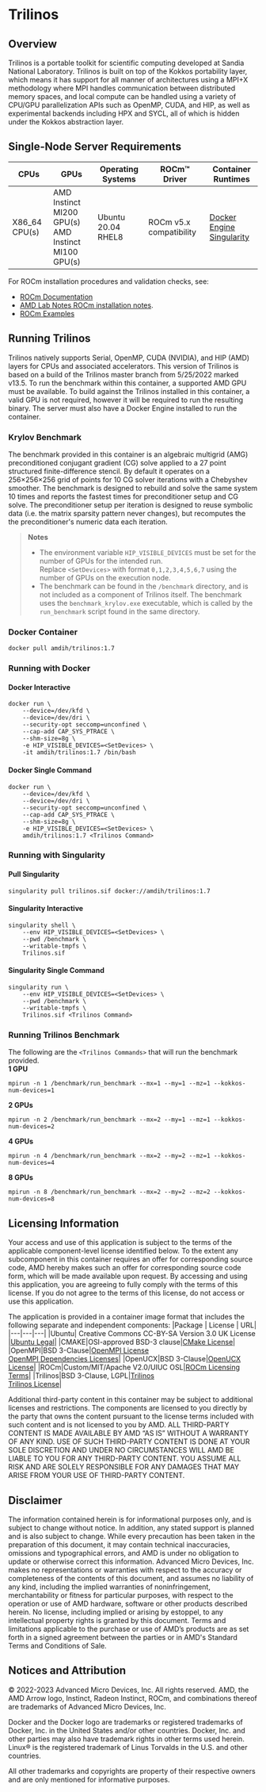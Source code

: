 # Trilinos

## Overview
Trilinos is a portable toolkit for scientific computing developed at Sandia National Laboratory. Trilinos is built on top of the Kokkos portability layer, which means it has support for all manner of architectures using a MPI+X methodology where MPI handles communication between distributed memory spaces, and local compute can be handled using a variety of CPU/GPU parallelization APIs such as OpenMP, CUDA, and HIP, as well as experimental backends including HPX and SYCL, all of which is hidden under the Kokkos abstraction layer.

## Single-Node Server Requirements

| CPUs | GPUs | Operating Systems | ROCm™ Driver | Container Runtimes | 
| ---- | ---- | ----------------- | ------------ | ------------------ | 
| X86_64 CPU(s) | AMD Instinct MI200 GPU(s) <br>  AMD Instinct MI100 GPU(s) | Ubuntu 20.04 <br> RHEL8 | ROCm v5.x compatibility|[Docker Engine](https://docs.docker.com/engine/install/) <br> [Singularity](https://sylabs.io/docs/) | 

For ROCm installation procedures and validation checks, see:
* [ROCm Documentation](https://rocm.docs.amd.com)
* [AMD Lab Notes ROCm installation notes](https://github.com/amd/amd-lab-notes/tree/release/rocm-installation).
* [ROCm Examples](https://github.com/amd/rocm-examples)


## Running Trilinos
Trilinos natively supports Serial, OpenMP, CUDA (NVIDIA), and HIP (AMD) layers for CPUs and associated accelerators. This version of Trilinos is based on a build of the Trilinos master branch from 5/25/2022 marked v13.5. To run the benchmark within this container, a supported AMD GPU must be available. To build against the Trilinos installed in this container, a valid GPU is not required, however it will be required to run the resulting binary. The server must also have a Docker Engine installed to run the container.  

### Krylov Benchmark
The benchmark provided in this container is an algebraic multigrid (AMG) preconditioned conjugant gradient (CG) solve applied to a 27 point structured finite-difference stencil. By default it operates on a 256&times;256&times;256 grid of points for 10 CG solver iterations with a Chebyshev smoother. The benchmark is designed to rebuild and solve the same system 10 times and reports the fastest times for preconditioner setup and CG solve. The preconditioner setup per iteration is designed to reuse symbolic data (i.e. the matrix sparsity pattern never changes), but recomputes the the preconditioner's numeric data each iteration.


> **Notes**  
> - The environment variable `HIP_VISIBLE_DEVICES` must be set for the number of GPUs for the intended run.   
> Replace `<SetDevices>` with format `0,1,2,3,4,5,6,7` using the number of GPUs on the execution node.  
> - The benchmark can be found in the `/benchmark` directory, and is not included as a component of Trilinos itself.
> The benchmark uses the `benchmark_krylov.exe` executable, which is called by the `run_benchmark` script found in the same directory.


### Docker Container
```
docker pull amdih/trilinos:1.7
```

### Running with Docker

#### Docker Interactive 
```
docker run \
    --device=/dev/kfd \
    --device=/dev/dri \
    --security-opt seccomp=unconfined \
    --cap-add CAP_SYS_PTRACE \
    --shm-size=8g \
    -e HIP_VISIBLE_DEVICES=<SetDevices> \
    -it amdih/trilinos:1.7 /bin/bash
```
#### Docker Single Command 
```
docker run \
    --device=/dev/kfd \
    --device=/dev/dri \
    --security-opt seccomp=unconfined \
    --cap-add CAP_SYS_PTRACE \
    --shm-size=8g \
    -e HIP_VISIBLE_DEVICES=<SetDevices> \
    amdih/trilinos:1.7 <Trilinos Command>
```
### Running with Singularity

#### Pull Singularity
```
singularity pull trilinos.sif docker://amdih/trilinos:1.7
```

#### Singularity Interactive
```
singularity shell \
    --env HIP_VISIBLE_DEVICES=<SetDevices> \
    --pwd /benchmark \
    --writable-tmpfs \
    Trilinos.sif
```

#### Singularity Single Command
```
singularity run \
    --env HIP_VISIBLE_DEVICES=<SetDevices> \
    --pwd /benchmark \
    --writable-tmpfs \
    Trilinos.sif <Trilinos Command>
```

### Running Trilinos Benchmark
The following are the `<Trilinos Commands>` that will run the benchmark provided.  
**1 GPU**
```
mpirun -n 1 /benchmark/run_benchmark --mx=1 --my=1 --mz=1 --kokkos-num-devices=1
```

**2 GPUs**
```
mpirun -n 2 /benchmark/run_benchmark --mx=2 --my=1 --mz=1 --kokkos-num-devices=2
```

**4 GPUs**
```
mpirun -n 4 /benchmark/run_benchmark --mx=2 --my=2 --mz=1 --kokkos-num-devices=4
```

**8 GPUs**
```
mpirun -n 8 /benchmark/run_benchmark --mx=2 --my=2 --mz=2 --kokkos-num-devices=8
```



## Licensing Information
Your access and use of this application is subject to the terms of the applicable component-level license identified below. To the extent any subcomponent in this container requires an offer for corresponding source code, AMD hereby makes such an offer for corresponding source code form, which will be made available upon request. By accessing and using this application, you are agreeing to fully comply with the terms of this license. If you do not agree to the terms of this license, do not access or use this application.

The application is provided in a container image format that includes the following separate and independent components:
|Package | License | URL|
|---|---|---|
|Ubuntu| Creative Commons CC-BY-SA Version 3.0 UK License |[Ubuntu Legal](https://ubuntu.com/legal)|
|CMAKE|OSI-approved BSD-3 clause|[CMake License](https://cmake.org/licensing/)|
|OpenMPI|BSD 3-Clause|[OpenMPI License](https://www-lb.open-mpi.org/community/license.php)<br /> [OpenMPI Dependencies Licenses](https://docs.open-mpi.org/en/v5.0.x/license/index.html)|
|OpenUCX|BSD 3-Clause|[OpenUCX License](https://openucx.org/license/)|
|ROCm|Custom/MIT/Apache V2.0/UIUC OSL|[ROCm Licensing Terms](https://rocm.docs.amd.com/en/latest/release/licensing.html)|
|Trilinos|BSD 3-Clause, LGPL|[Trilinos](https://github.com/trilinos/Trilinos)<br >[Trilinos License](https://trilinos.github.io/license.html)|



Additional third-party content in this container may be subject to additional licenses and restrictions. The components are licensed to you directly by the party that owns the content pursuant to the license terms included with such content and is not licensed to you by AMD. ALL THIRD-PARTY CONTENT IS MADE AVAILABLE BY AMD “AS IS” WITHOUT A WARRANTY OF ANY KIND. USE OF SUCH THIRD-PARTY CONTENT IS DONE AT YOUR SOLE DISCRETION AND UNDER NO CIRCUMSTANCES WILL AMD BE LIABLE TO YOU FOR ANY THIRD-PARTY CONTENT. YOU ASSUME ALL RISK AND ARE SOLELY RESPONSIBLE FOR ANY DAMAGES THAT MAY ARISE FROM YOUR USE OF THIRD-PARTY CONTENT.

## Disclaimer
The information contained herein is for informational purposes only, and is subject to change without notice. In addition, any stated support is planned and is also subject to change. While every precaution has been taken in the preparation of this document, it may contain technical inaccuracies, omissions and typographical errors, and AMD is under no obligation to update or otherwise correct this information. Advanced Micro Devices, Inc. makes no representations or warranties with respect to the accuracy or completeness of the contents of this document, and assumes no liability of any kind, including the implied warranties of noninfringement, merchantability or fitness for particular purposes, with respect to the operation or use of AMD hardware, software or other products described herein. No license, including implied or arising by estoppel, to any intellectual property rights is granted by this document. Terms and limitations applicable to the purchase or use of AMD’s products are as set forth in a signed agreement between the parties or in AMD's Standard Terms and Conditions of Sale.

## Notices and Attribution
© 2022-2023 Advanced Micro Devices, Inc. All rights reserved. AMD, the AMD Arrow logo, Instinct, Radeon Instinct, ROCm, and combinations thereof are trademarks of Advanced Micro Devices, Inc.

Docker and the Docker logo are trademarks or registered trademarks of Docker, Inc. in the United States and/or other countries. Docker, Inc. and other parties may also have trademark rights in other terms used herein. Linux® is the registered trademark of Linus Torvalds in the U.S. and other countries.

All other trademarks and copyrights are property of their respective owners and are only mentioned for informative purposes.

